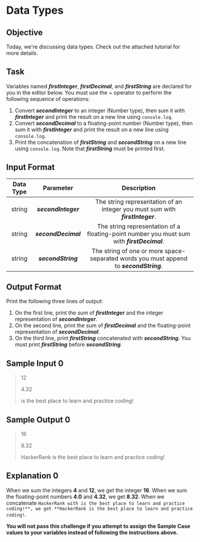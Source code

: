 # Data Types

## Objective
Today, we're discussing data types. Check out the attached tutorial for more details.

## Task
Variables named ***firstInteger***, ***firstDecimal***, and ***firstString***  are declared for you in the editor below. You must use the + operator to perform the following sequence of operations:

1. Convert  ***secondInteger*** to an integer (Number type), then sum it with ***firstInteger*** and print the result on a new line using `console.log`.
2. Convert  ***secondDecimal*** to a floating-point number (Number type), then sum it with  ***firstInteger*** and print the result on a new line using `console.log`.
3. Print the concatenation of ***firstString*** and ***secondString*** on a new line using `console.log`. Note that  ***firstString*** must be printed first.

## Input Format 

| Data Type | Parameter | Description |
|:-----------:|:------------:|:--------------:|
| string        | ***secondInteger*** | The string representation of an integer you must sum with ***firstInteger***. |
| string        |  ***secondDecimal*** | The string representation of a floating-point number you must sum with ***firstDecimal***. |
| string        | ***secondString*** | The string of one or more space-separated words you must append to ***secondString***. |

## Output Format
Print the following three lines of output:
1. On the first line, print the sum of ***firstInteger***  and the integer representation of ***secondInteger***.
2. On the second line, print the sum of  ***firstDecimal*** and the floating-point representation of ***secondDecimal***.
3. On the third line, print ***firstString*** concatenated with ***secondString***. You must print  ***firstString*** before ***secondString***.

## Sample Input 0
>12
>
>4.32
>
>is the best place to learn and practice coding!

## Sample Output 0
>16
>
>8.32
>
>HackerRank is the best place to learn and practice coding!

## Explanation 0
When we sum the integers  **4** and **12**, we get the integer **16**. 
When we sum the floating-point numbers  **4.0** and **4.32**, we get **8.32**. When we concatenate `HackerRank with is the best place to learn and practice coding!**, we get **HackerRank is the best place to learn and practice coding!`.

**You will not pass this challenge if you attempt to assign the Sample Case values to your variables instead of following the instructions above.**
